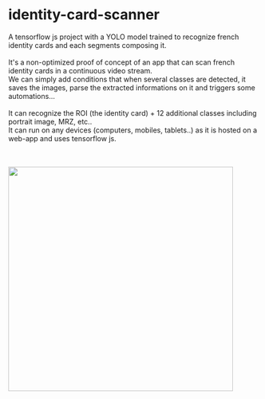 # identity-card-scanner
A tensorflow js project with a YOLO model trained to recognize french identity cards and each segments composing it.
<br>
<br>
It's a non-optimized proof of concept of an app that can scan french identity cards in a continuous video stream.
<br>
We can simply add conditions that when several classes are detected, it saves the images, parse the extracted informations on it and triggers some automations...
<br>
<br>
It can recognize the ROI (the identity card) + 12 additional classes including portrait image, MRZ, etc..
<br>
It can run on any devices (computers, mobiles, tablets..) as it is hosted on a web-app and uses tensorflow js.

<br>
<br>

<div align="left">
         <a href="https://www.youtube.com/shorts/iB--z3T2SwY">
                  <img src="https://github.com/RaghaniSebastien/identity-card-scanner/assets/73033350/eba7d984-b4e0-4f78-ae24-3ca7a54fe720" width="450";/>
         </a>
</div>




